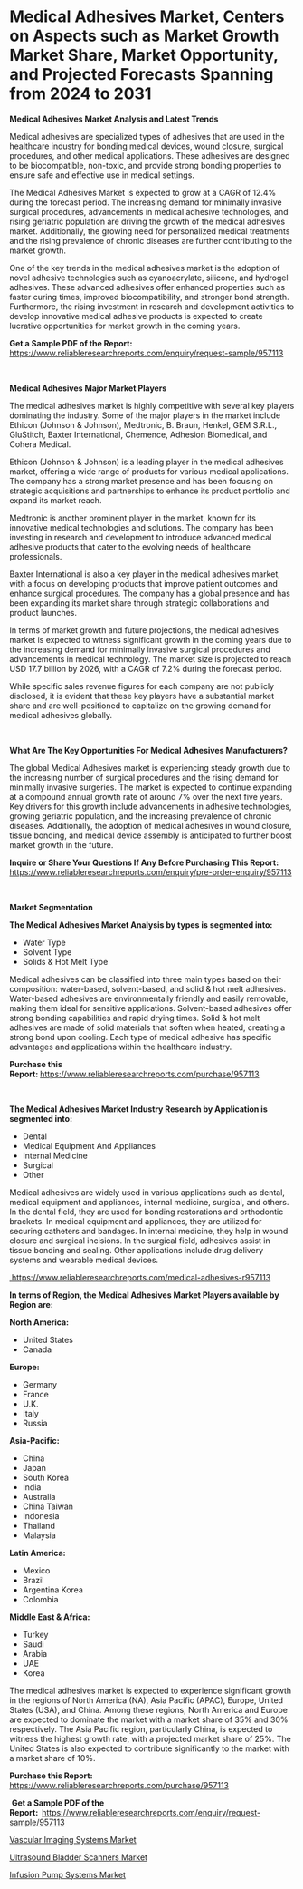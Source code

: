 <p><h1>Medical Adhesives Market, Centers on Aspects such as Market Growth Market Share, Market Opportunity, and Projected Forecasts Spanning from 2024 to 2031</h1></p><p><strong>Medical Adhesives Market Analysis and Latest Trends</strong></p>
<p><p>Medical adhesives are specialized types of adhesives that are used in the healthcare industry for bonding medical devices, wound closure, surgical procedures, and other medical applications. These adhesives are designed to be biocompatible, non-toxic, and provide strong bonding properties to ensure safe and effective use in medical settings.</p><p>The Medical Adhesives Market is expected to grow at a CAGR of 12.4% during the forecast period. The increasing demand for minimally invasive surgical procedures, advancements in medical adhesive technologies, and rising geriatric population are driving the growth of the medical adhesives market. Additionally, the growing need for personalized medical treatments and the rising prevalence of chronic diseases are further contributing to the market growth.</p><p>One of the key trends in the medical adhesives market is the adoption of novel adhesive technologies such as cyanoacrylate, silicone, and hydrogel adhesives. These advanced adhesives offer enhanced properties such as faster curing times, improved biocompatibility, and stronger bond strength. Furthermore, the rising investment in research and development activities to develop innovative medical adhesive products is expected to create lucrative opportunities for market growth in the coming years.</p></p>
<p><strong>Get a Sample PDF of the Report:&nbsp;</strong> <a href="https://www.reliableresearchreports.com/enquiry/request-sample/957113">https://www.reliableresearchreports.com/enquiry/request-sample/957113</a></p>
<p>&nbsp;</p>
<p><strong>Medical Adhesives Major Market Players</strong></p>
<p><p>The medical adhesives market is highly competitive with several key players dominating the industry. Some of the major players in the market include Ethicon (Johnson & Johnson), Medtronic, B. Braun, Henkel, GEM S.R.L., GluStitch, Baxter International, Chemence, Adhesion Biomedical, and Cohera Medical.</p><p>Ethicon (Johnson & Johnson) is a leading player in the medical adhesives market, offering a wide range of products for various medical applications. The company has a strong market presence and has been focusing on strategic acquisitions and partnerships to enhance its product portfolio and expand its market reach.</p><p>Medtronic is another prominent player in the market, known for its innovative medical technologies and solutions. The company has been investing in research and development to introduce advanced medical adhesive products that cater to the evolving needs of healthcare professionals.</p><p>Baxter International is also a key player in the medical adhesives market, with a focus on developing products that improve patient outcomes and enhance surgical procedures. The company has a global presence and has been expanding its market share through strategic collaborations and product launches.</p><p>In terms of market growth and future projections, the medical adhesives market is expected to witness significant growth in the coming years due to the increasing demand for minimally invasive surgical procedures and advancements in medical technology. The market size is projected to reach USD 17.7 billion by 2026, with a CAGR of 7.2% during the forecast period.</p><p>While specific sales revenue figures for each company are not publicly disclosed, it is evident that these key players have a substantial market share and are well-positioned to capitalize on the growing demand for medical adhesives globally.</p></p>
<p>&nbsp;</p>
<p><strong>What Are The Key Opportunities For Medical Adhesives Manufacturers?</strong></p>
<p><p>The global Medical Adhesives market is experiencing steady growth due to the increasing number of surgical procedures and the rising demand for minimally invasive surgeries. The market is expected to continue expanding at a compound annual growth rate of around 7% over the next five years. Key drivers for this growth include advancements in adhesive technologies, growing geriatric population, and the increasing prevalence of chronic diseases. Additionally, the adoption of medical adhesives in wound closure, tissue bonding, and medical device assembly is anticipated to further boost market growth in the future.</p></p>
<p><strong>Inquire or Share Your Questions If Any Before Purchasing This Report:</strong> <a href="https://www.reliableresearchreports.com/enquiry/pre-order-enquiry/957113">https://www.reliableresearchreports.com/enquiry/pre-order-enquiry/957113</a></p>
<p>&nbsp;</p>
<p><strong>Market Segmentation</strong></p>
<p><strong>The Medical Adhesives Market Analysis by types is segmented into:</strong></p>
<p><ul><li>Water Type</li><li>Solvent Type</li><li>Solids & Hot Melt Type</li></ul></p>
<p><p>Medical adhesives can be classified into three main types based on their composition: water-based, solvent-based, and solid & hot melt adhesives. Water-based adhesives are environmentally friendly and easily removable, making them ideal for sensitive applications. Solvent-based adhesives offer strong bonding capabilities and rapid drying times. Solid & hot melt adhesives are made of solid materials that soften when heated, creating a strong bond upon cooling. Each type of medical adhesive has specific advantages and applications within the healthcare industry.</p></p>
<p><strong>Purchase this Report:&nbsp;</strong><a href="https://www.reliableresearchreports.com/purchase/957113">https://www.reliableresearchreports.com/purchase/957113</a></p>
<p>&nbsp;</p>
<p><strong>The Medical Adhesives Market Industry Research by Application is segmented into:</strong></p>
<p><ul><li>Dental</li><li>Medical Equipment And Appliances</li><li>Internal Medicine</li><li>Surgical</li><li>Other</li></ul></p>
<p><p>Medical adhesives are widely used in various applications such as dental, medical equipment and appliances, internal medicine, surgical, and others. In the dental field, they are used for bonding restorations and orthodontic brackets. In medical equipment and appliances, they are utilized for securing catheters and bandages. In internal medicine, they help in wound closure and surgical incisions. In the surgical field, adhesives assist in tissue bonding and sealing. Other applications include drug delivery systems and wearable medical devices.</p></p>
<p><a href="https://www.reliableresearchreports.com/medical-adhesives-r957113">&nbsp;https://www.reliableresearchreports.com/medical-adhesives-r957113</a></p>
<p><strong>In terms of Region, the Medical Adhesives Market Players available by Region are:</strong></p>
<p>
    <p> <strong> North America: </strong>
        <ul>
            <li>United States</li>
            <li>Canada</li>
        </ul>
        </p> 
    <p> <strong> Europe: </strong>
        <ul>
            <li>Germany</li>
            <li>France</li>
            <li>U.K.</li>
            <li>Italy</li>
            <li>Russia</li>
        </ul>
        </p> 
    <p> <strong> Asia-Pacific: </strong>
        <ul>
            <li>China</li>
            <li>Japan</li>
            <li>South Korea</li>
            <li>India</li>
            <li>Australia</li>
            <li>China Taiwan</li>
            <li>Indonesia</li>
            <li>Thailand</li>
            <li>Malaysia</li>
        </ul>
        </p> 
    <p> <strong> Latin America: </strong>
        <ul>
            <li>Mexico</li>
            <li>Brazil</li>
            <li>Argentina Korea</li>
            <li>Colombia</li>
        </ul>
        </p> 
    <p> <strong> Middle East & Africa: </strong>
        <ul>
            <li>Turkey</li>
            <li>Saudi</li>
            <li>Arabia</li>
            <li>UAE</li>
            <li>Korea</li>
        </ul>
    </p>
    </p>
<p><p>The medical adhesives market is expected to experience significant growth in the regions of North America (NA), Asia Pacific (APAC), Europe, United States (USA), and China. Among these regions, North America and Europe are expected to dominate the market with a market share of 35% and 30% respectively. The Asia Pacific region, particularly China, is expected to witness the highest growth rate, with a projected market share of 25%. The United States is also expected to contribute significantly to the market with a market share of 10%.</p></p>
<p><strong>Purchase this Report: </strong><a href="https://www.reliableresearchreports.com/purchase/957113">https://www.reliableresearchreports.com/purchase/957113</a></p>
<p>&nbsp;<strong>Get a Sample PDF of the Report:&nbsp;&nbsp;</strong><a href="https://www.reliableresearchreports.com/enquiry/request-sample/957113">https://www.reliableresearchreports.com/enquiry/request-sample/957113</a></p>
<p><strong></strong></p>
<p><p><a href="https://github.com/lawrenceWatkins654/Market-Research-Report-List-1/blob/main/vascular-imaging-systems-market.md">Vascular Imaging Systems Market</a></p><p><a href="https://github.com/BryceTownsendr/Market-Research-Report-List-6/blob/main/ultrasound-bladder-scanners-market.md">Ultrasound Bladder Scanners Market</a></p><p><a href="https://github.com/francesprichey/Market-Research-Report-List-1/blob/main/infusion-pump-systems-market.md">Infusion Pump Systems Market</a></p></p>